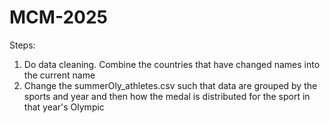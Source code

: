 # MCM-2025
Steps:
1. Do data cleaning. Combine the countries that have changed names into the current name
2. Change the summerOly_athletes.csv such that data are grouped by the sports and year and then how the medal is distributed for the sport in that year's Olympic